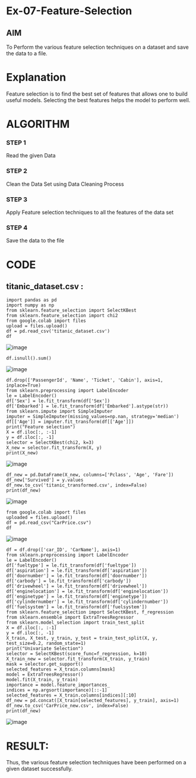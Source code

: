 # Ex-07-Feature-Selection
## AIM
To Perform the various feature selection techniques on a dataset and save the data to a file. 

# Explanation
Feature selection is to find the best set of features that allows one to build useful models.
Selecting the best features helps the model to perform well. 

# ALGORITHM
### STEP 1
Read the given Data
### STEP 2
Clean the Data Set using Data Cleaning Process
### STEP 3
Apply Feature selection techniques to all the features of the data set
### STEP 4
Save the data to the file

# CODE
## titanic_dataset.csv :
```
import pandas as pd
import numpy as np
from sklearn.feature_selection import SelectKBest
from sklearn.feature_selection import chi2
from google.colab import files
upload = files.upload()
df = pd.read_csv('titanic_dataset.csv')
df
```
![image](https://github.com/Anuayshh/expt7/assets/127651217/e3ae46da-ab1d-4c34-91ab-94c56aed7963)

```
df.isnull().sum()
```
![image](https://github.com/Anuayshh/expt7/assets/127651217/d7983870-1d4e-41d6-afa5-9963af473680)

```
df.drop(['PassengerId', 'Name', 'Ticket', 'Cabin'], axis=1, inplace=True)
from sklearn.preprocessing import LabelEncoder
le = LabelEncoder()
df['Sex'] = le.fit_transform(df['Sex'])
df['Embarked'] = le.fit_transform(df['Embarked'].astype(str))
from sklearn.impute import SimpleImputer
imputer = SimpleImputer(missing_values=np.nan, strategy='median')
df[['Age']] = imputer.fit_transform(df[['Age']])
print("Feature selection")
X = df.iloc[:, :-1]
y = df.iloc[:, -1]
selector = SelectKBest(chi2, k=3)
X_new = selector.fit_transform(X, y)
print(X_new)
```
![image](https://github.com/Anuayshh/expt7/assets/127651217/00ab032c-503a-4029-8134-09bec5b1ec05)

```
df_new = pd.DataFrame(X_new, columns=['Pclass', 'Age', 'Fare'])
df_new['Survived'] = y.values
df_new.to_csv('titanic_transformed.csv', index=False)
print(df_new)
```
![image](https://github.com/Anuayshh/expt7/assets/127651217/bb9ad2f8-1141-44fb-a9bb-3f40697e3857)

```
from google.colab import files
uploaded = files.upload()
df = pd.read_csv("CarPrice.csv")
df
```
![image](https://github.com/Anuayshh/expt7/assets/127651217/24c2c2fa-7f57-4249-bfd2-e1261b285bf3)

```
df = df.drop(['car_ID', 'CarName'], axis=1)
from sklearn.preprocessing import LabelEncoder
le = LabelEncoder()
df['fueltype'] = le.fit_transform(df['fueltype'])
df['aspiration'] = le.fit_transform(df['aspiration'])
df['doornumber'] = le.fit_transform(df['doornumber'])
df['carbody'] = le.fit_transform(df['carbody'])
df['drivewheel'] = le.fit_transform(df['drivewheel'])
df['enginelocation'] = le.fit_transform(df['enginelocation'])
df['enginetype'] = le.fit_transform(df['enginetype'])
df['cylindernumber'] = le.fit_transform(df['cylindernumber'])
df['fuelsystem'] = le.fit_transform(df['fuelsystem'])
from sklearn.feature_selection import SelectKBest, f_regression
from sklearn.ensemble import ExtraTreesRegressor
from sklearn.model_selection import train_test_split
X = df.iloc[:, :-1]
y = df.iloc[:, -1]
X_train, X_test, y_train, y_test = train_test_split(X, y, test_size=0.2, random_state=1)
print("Univariate Selection")
selector = SelectKBest(score_func=f_regression, k=10)
X_train_new = selector.fit_transform(X_train, y_train)
mask = selector.get_support()
selected_features = X_train.columns[mask]
model = ExtraTreesRegressor()
model.fit(X_train, y_train)
importance = model.feature_importances_
indices = np.argsort(importance)[::-1]
selected_features = X_train.columns[indices][:10]
df_new = pd.concat([X_train[selected_features], y_train], axis=1)
df_new.to_csv('CarPrice_new.csv', index=False)
print(df_new)
```
![image](https://github.com/Anuayshh/expt7/assets/127651217/81c8cc1a-cead-45d9-943d-b969015dac6b)

# RESULT:
Thus, the various feature selection techniques have been performed on a given dataset successfully.
